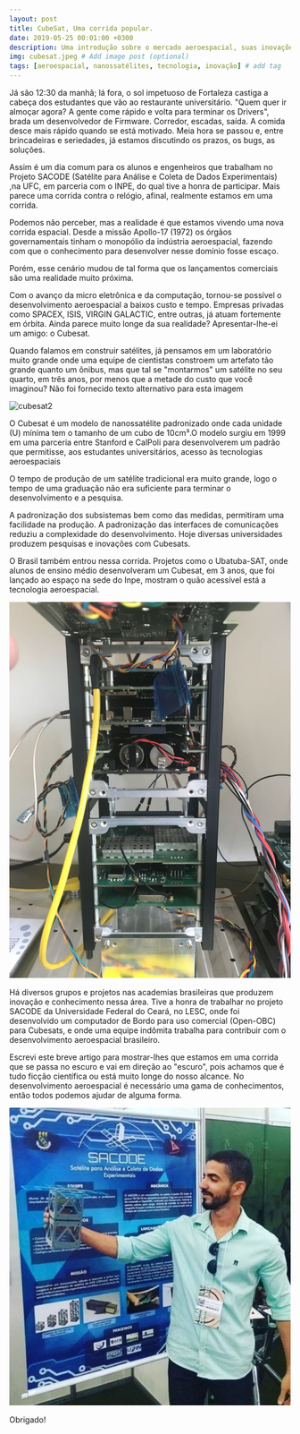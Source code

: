 ```yaml
---
layout: post
title: CubeSat, Uma corrida popular.
date: 2019-05-25 00:01:00 +0300
description: Uma introdução sobre o mercado aeroespacial, suas inovações e minha experiência no setor. # Add post description (optional)
img: cubesat.jpeg # Add image post (optional)
tags: [aeroespacial, nanossatélites, tecnologia, inovação] # add tag
---
```


Já são 12:30 da manhã; lá fora, o sol impetuoso de Fortaleza castiga a cabeça dos estudantes que vão ao restaurante universitário. "Quem quer ir almoçar agora? A gente come rápido e volta para terminar os Drivers", brada um desenvolvedor de Firmware. Corredor, escadas, saída. A comida desce mais rápido quando se está motivado. Meia hora se passou e, entre brincadeiras e seriedades, já estamos discutindo os prazos, os bugs, as soluções.

Assim é um dia comum para os alunos e engenheiros que trabalham no Projeto SACODE (Satélite para Análise e Coleta de Dados Experimentais) ,na UFC, em parceria com o INPE, do qual tive a honra de participar. Mais parece uma corrida contra o relógio, afinal, realmente estamos em uma corrida.

Podemos não perceber, mas a realidade é que estamos vivendo uma nova corrida espacial. Desde a missão Apollo-17 (1972) os órgãos governamentais tinham o monopólio da indústria aeroespacial, fazendo com que o conhecimento para desenvolver nesse domínio fosse escaço.

Porém, esse cenário mudou de tal forma que os lançamentos comerciais são uma realidade muito próxima.

Com o avanço da micro eletrônica e da computação, tornou-se possível o desenvolvimento aeroespacial a baixos custo e tempo. Empresas privadas como SPACEX, ISIS, VIRGIN GALACTIC, entre outras, já atuam fortemente em órbita. Ainda parece muito longe da sua realidade? Apresentar-lhe-ei um amigo: o Cubesat.

Quando falamos em construir satélites, já pensamos em um laboratório muito grande onde uma equipe de cientistas constroem um artefato tão grande quanto um ônibus, mas que tal se "montarmos" um satélite no seu quarto, em três anos, por menos que a metade do custo que você imaginou?
Não foi fornecido texto alternativo para esta imagem

![cubesat2](/assets/img/cubesat-2.jpeg)

O Cubesat é um modelo de nanossatélite padronizado onde cada unidade (U) mínima tem o tamanho de um cubo de 10cm³.O modelo surgiu em 1999 em uma parceria entre Stanford e CalPoli para desenvolverem um padrão que permitisse, aos estudantes universitários, acesso às tecnologias aeroespaciais

O tempo de produção de um satélite tradicional era muito grande, logo o tempo de uma graduação não era suficiente para terminar o desenvolvimento e a pesquisa.

A padronização dos subsistemas bem como das medidas, permitiram uma facilidade na produção. A padronização das interfaces de comunicações reduziu a complexidade do desenvolvimento. Hoje diversas universidades produzem pesquisas e inovações com Cubesats.

O Brasil também entrou nessa corrida. Projetos como o Ubatuba-SAT, onde alunos de ensino médio desenvolveram um Cubesat, em 3 anos, que foi lançado ao espaço na sede do Inpe, mostram o quão acessível está a tecnologia aeroespacial. 

 
![cubesat3](/assets/img/cubesat-3.jpeg)

Há diversos grupos e projetos nas academias brasileiras que produzem inovação e conhecimento nessa área. Tive a honra de trabalhar no projeto SACODE da Universidade Federal do Ceará, no LESC, onde foi desenvolvido um computador de Bordo para uso comercial (Open-OBC) para Cubesats, e onde uma equipe indômita trabalha para contribuir com o desenvolvimento aeroespacial brasileiro.

Escrevi este breve artigo para mostrar-lhes que estamos em uma corrida que se passa no escuro e vai em direção ao "escuro", pois achamos que é tudo ficção científica ou está muito longe do nosso alcance. No desenvolvimento aeroespacial é necessário uma gama de conhecimentos, então todos podemos ajudar de alguma forma.

![eudenovo](/assets/img/cubesat-eu.jpeg)

   Obrigado!